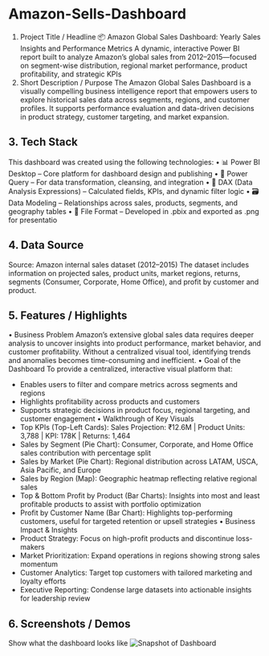 # Amazon-Sells-Dashboard
1. Project Title / Headline
📦 Amazon Global Sales Dashboard: Yearly Sales Insights and Performance Metrics
A dynamic, interactive Power BI report built to analyze Amazon’s global sales from 2012–2015—focused on segment-wise distribution, regional market performance, product profitability, and strategic KPIs
2. Short Description / Purpose
The Amazon Global Sales Dashboard is a visually compelling business intelligence report that empowers users to explore historical sales data across segments, regions, and customer profiles. It supports performance evaluation and data-driven decisions in product strategy, customer targeting, and market expansion.
## 3. Tech Stack
This dashboard was created using the following technologies:
• 📊 Power BI Desktop – Core platform for dashboard design and publishing
• 🔄 Power Query – For data transformation, cleansing, and integration
• 🧠 DAX (Data Analysis Expressions) – Calculated fields, KPIs, and dynamic filter logic
• 🗃️ Data Modeling – Relationships across sales, products, segments, and geography tables
• 📁 File Format – Developed in .pbix and exported as .png for presentatio
## 4. Data Source
Source: Amazon internal sales dataset (2012–2015)
The dataset includes information on projected sales, product units, market regions, returns, segments (Consumer, Corporate, Home Office), and profit by customer and product.
## 5. Features / Highlights
• Business Problem
Amazon’s extensive global sales data requires deeper analysis to uncover insights into product performance, market behavior, and customer profitability. Without a centralized visual tool, identifying trends and anomalies becomes time-consuming and inefficient.
• Goal of the Dashboard
To provide a centralized, interactive visual platform that:
- Enables users to filter and compare metrics across segments and regions
- Highlights profitability across products and customers
- Supports strategic decisions in product focus, regional targeting, and customer engagement
• Walkthrough of Key Visuals
- Top KPIs (Top-Left Cards):
Sales Projection: ₹12.6M | Product Units: 3,788 | KPI: 178K | Returns: 1,464
- Sales by Segment (Pie Chart):
Consumer, Corporate, and Home Office sales contribution with percentage split
- Sales by Market (Pie Chart):
Regional distribution across LATAM, USCA, Asia Pacific, and Europe
- Sales by Region (Map):
Geographic heatmap reflecting relative regional sales
- Top & Bottom Profit by Product (Bar Charts):
Insights into most and least profitable products to assist with portfolio optimization
- Profit by Customer Name (Bar Chart):
Highlights top-performing customers, useful for targeted retention or upsell strategies
• Business Impact & Insights
- Product Strategy: Focus on high-profit products and discontinue loss-makers
- Market Prioritization: Expand operations in regions showing strong sales momentum
- Customer Analytics: Target top customers with tailored marketing and loyalty efforts
- Executive Reporting: Condense large datasets into actionable insights for leadership review
## 6. Screenshots / Demos
  Show what the dashboard looks like
  ![Snapshot of Dashboard](https://github.com/user-attachments/assets/b8cc58e8-4008-45da-8462-811bc9cc76a5)




